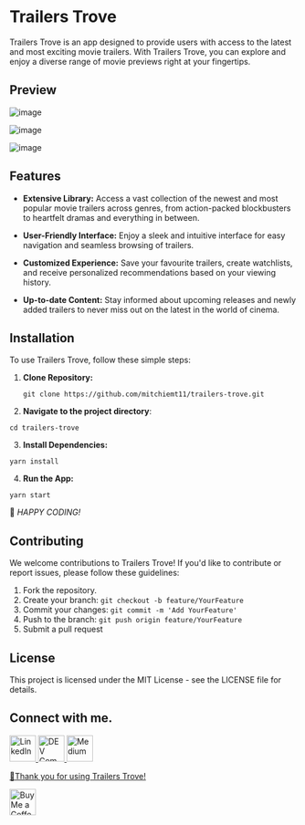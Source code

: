 # Trailers Trove

Trailers Trove is an app designed to provide users with access to the latest and most exciting movie trailers. With Trailers Trove, you can explore and enjoy a diverse range of movie previews right at your fingertips.


## Preview

![image](https://github.com/mitchiemt11/trailers-trove/assets/74592107/bef47c46-adb0-4384-ae07-4de26f009d03)

![image](https://github.com/mitchiemt11/trailers-trove/assets/74592107/5b5b301e-d036-4e97-8622-2dcf03f1a913)

![image](https://github.com/mitchiemt11/trailers-trove/assets/74592107/042696ae-8643-4c76-9381-9e769211ce9e)




## Features

- **Extensive Library:** Access a vast collection of the newest and most popular movie trailers across genres, from action-packed blockbusters to heartfelt dramas and everything in between.

- **User-Friendly Interface:** Enjoy a sleek and intuitive interface for easy navigation and seamless browsing of trailers.

- **Customized Experience:** Save your favourite trailers, create watchlists, and receive personalized recommendations based on your viewing history.

- **Up-to-date Content:** Stay informed about upcoming releases and newly added trailers to never miss out on the latest in the world of cinema.

## Installation

To use Trailers Trove, follow these simple steps:

1. **Clone Repository:**
   ```
   git clone https://github.com/mitchiemt11/trailers-trove.git
   ```

2. **Navigate to the project directory**:
```
cd trailers-trove
```

3. **Install Dependencies:**
```
yarn install
```

4. **Run the App:**
```
yarn start
```

🎉 _HAPPY CODING!_

## Contributing

We welcome contributions to Trailers Trove! If you'd like to contribute or report issues, please follow these guidelines:

1. Fork the repository.
2. Create your branch: `git checkout -b feature/YourFeature`
3. Commit your changes: `git commit -m 'Add YourFeature'`
4. Push to the branch: `git push origin feature/YourFeature`
5. Submit a pull request

## License

This project is licensed under the MIT License - see the LICENSE file for details.

## Connect with me.

<a href='https://www.linkedin.com/in/mitchell-mutandah-5726aa212/' target='_blank'><img height='35' style='border:0px;height:46px;' src='https://images.rawpixel.com/image_png_800/czNmcy1wcml2YXRlL3Jhd3BpeGVsX2ltYWdlcy93ZWJzaXRlX2NvbnRlbnQvbHIvdjk4Mi1kNS0xMF8xLnBuZw.png' border='0' alt='LinkedIn' />
<a href='https://dev.to/mitchiemt11' target='_blank'><img height='35' style='border:0px;height:46px;' src='https://dev-to-uploads.s3.amazonaws.com/uploads/logos/resized_logo_UQww2soKuUsjaOGNB38o.png' border='0' alt='DEV Community' />
<a href='https://medium.com/@mitchiemt11' target='_blank'><img height='35' style='border:0px;height:46px;' src='https://cdn.icon-icons.com/icons2/2997/PNG/512/medium_logo_icon_187624.png' border='0' alt='Medium' />


🙏Thank you for using Trailers Trove!

<a href='https://ko-fi.com/iammtander' target='_blank'><img height='35' style='border:0px;height:46px;' src='https://az743702.vo.msecnd.net/cdn/kofi3.png?v=0' border='0' alt='Buy Me a Coffee at ko-fi.com' />

